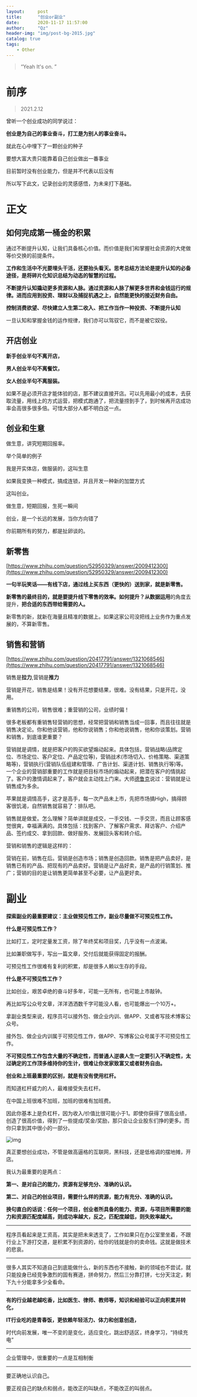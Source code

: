 ```yaml
---
layout:     post
title:      "创业or副业"
date:       2020-11-17 11:57:00
author:     "Qz"
header-img: "img/post-bg-2015.jpg"
catalog: true
tags:
    - Other
---
```


> “Yeah It's on. ”
>



# 前序

> 2021.2.12 

曾听一个创业成功的同学说过：

**创业是为自己的事业奋斗，打工是为别人的事业奋斗。**

就此在心中埋下了一颗创业的种子

要想大富大贵只能靠着自己创业做出一番事业

目前暂时没有创业能力，但是并不代表以后没有

所以写下此文，记录创业的灵感感悟，为未来打下基础。






# 正文





## **如何完成第一桶金的积累**

通过不断提升认知，让我们具备核心价值。而价值是我们和掌握社会资源的大佬做等价交换的前提条件。



**工作和生活中不光要埋头干活，还要抬头看天。思考总结方法论是提升认知的必备途径，是将碎片化知识总结为动态的智慧的过程。**



**不断提升认知撬动更多资源和人脉。通过资源和人脉了解更多世界和金钱运行的规律。进而应用到投资、理财以及捕捉机遇之上，自然能更快的接近财务自由。**



**控制消费欲望、尽快建立人生第二收入、把工作当作一种投资、不断提升认知**



一旦认知和掌握金钱的运作规律，我们亦可以驾驭它，而不是被它奴役。



## 开店创业

**新手创业半句不离开店，**

**男人创业半句不离餐饮，**

**女人创业半句不离服装。**



如果不是必须开店才能体验的店，那不建议直接开店。可以先用最小的成本，去获取流量，用线上的方式运营，把模式跑通了，把流量捞到手了，到时候再开店成功率会高很多很多倍。可惜大部分人都不明白这一点。





## 创业和生意

做生意，讲究短期回报率。

举个简单的例子

我是开实体店，做服装的，这叫生意

如果我变换一种模式，搞成连锁，并且开发一种新的加盟方式

这叫创业。

做生意，短期回报，生死一瞬间

创业，是一个长远的发展，当你方向错了

你前期所有的努力，都是扯卵谈的。







## 新零售

[https://www.zhihu.com/question/52950329/answer/2009412300](https://www.zhihu.com/question/52950329/answer/2009412300)

**一句半玩笑话——有线下店，通过线上买东西（更快的）送到家，就是新零售。**

**新零售的最终目的，就是要提升线下零售的效率。**如何提升？从**数据运用**的角度去提升，**把合适的东西带给需要的人。**

新零售的新，就新在海量且精准的数据上。如果这家公司没把线上业务作为重点发展的，不算新零售。



## 销售和营销

[https://www.zhihu.com/question/20417791/answer/1321068546](https://www.zhihu.com/question/20417791/answer/1321068546)

销售是**拉力**,营销是**推力**



营销是开花，销售是结果！没有开花想要结果，很难。没有结果，只是开花，没用。

重销售的公司，销售很难；重营销的公司，业绩时偏！

很多老板都有重销售轻营销的思想，经常把营销和销售当成一回事，而且往往就是销售决定论。你和他谈营销，他和你说销售；你和他说销售，他和你谈策划。营销和销售，到底谁更重要？

营销就是调情，就是把客户的购买欲望煽动起来。具体包括，营销战略(品牌定位、市场定位、客户定位、产品定位等)，营销战术(市场切入、价格策略、渠道策略等)，营销执行(营销队伍组建和管理、广告计划、渠道计划、销售执行等)等。 一个企业的营销部重要的工作就是把目标市场的煽动起来，把潜在客户的情挑起了。客户的激情调起来了，客户就会主动找上门来。大师[德鲁克](https://www.zhihu.com/search?q=德鲁克&search_source=Entity&hybrid_search_source=Entity&hybrid_search_extra={"sourceType"%3A"answer"%2C"sourceId"%3A35400486})说过：营销就是让销售成为多余。

苹果就是调情高手，这才是高手，每一次产品未上市，先把市场搞High，搞得顾客很饥渴，自然销售就容易了：排队吧。

销售就是做爱。怎么理解？简单讲就是成交，一手交钱、一手交货，而且让顾客感觉很爽，幸福满满的。具体包括：找到客户、了解客户需求、拜访客户、介绍产品、签约成交、拿到回款、做好服务、发展回头客和转介绍。



营销和销售的逻辑是这样的：

营销在前，销售在后。营销是创造市场；销售是创造回款。销售是把产品卖好，是销售已有的产品、把现有的产品卖好。营销是让产品好卖，是产品的行销策划、推广；营销的目的是让销售更简单甚至不必要，让产品更好卖。



# 副业

**探索副业的最重要建议：主业做预见性工作，副业尽量做不可预见性工作。**



**什么是可预见性工作？**

比如打工，定时定量发工资，除了年终奖和项目奖，几乎没有一点波澜。

比如兼职做写手，写出一篇文章，交付后就能获得固定的报酬。

可预见性工作很难有复利的积累，却是很多人赖以生存的手段。

**什么是不可预见性工作？**

比如创业，艰苦卓绝的奋斗好多年，可能一无所有，也可能上市敲钟。

再比如写公众号文章，洋洋洒洒数千字可能没人看，也可能爆出一个10万+。



拿副业类型来说，程序员可以接外包、做企业内训、做APP、又或者写技术博客公众号。

接外包、做企业内训属于可预见性工作，做APP、写博客公众号属于不可预见性工作。

**不可预见性工作包含大量的不确定性，而普通人逆袭人生一定要引入不确定性，太过确定的工作顶多维持你的生计，很难让你发家致富又或者财务自由。**













**创业和上班最重要的区别，就是有没有使用杠杆。**

而知道杠杆威力的人，最难接受失去杠杆。



在中国上班很难不加班，加班的很难有加班费。

因此你基本上是负杠杆，因为收入/价值比很可能小于1。即使你获得了很高业绩，创造了很高价值，得到了一些提成/奖金/奖励，那只会让企业股东们挣的更多。而你只拿到其中很小的一部分。

![img](https://pic4.zhimg.com/80/v2-d31d931e729b55c734e43669d9ed3122_720w.jpg?source=1940ef5c)

真正要想创业成功，不管是做高逼格的互联网，黑科技，还是低格调的摆地摊，开店。

我认为最重要的是两点：

**第一、是对自己的能力，资源有足够充分、准确的认识。**

**第二、对自己的创业项目，需要什么样的资源，能力有充分、准确的认识。**

**换句直白的话说：任何一个项目，创业者所具备的能力、资源，与项目所需要的能力和资源匹配度越高，则成功率越大，反之，匹配度越低，则失败率越大。**



---

程序员看起来是工资高，其实是把未来透支了，工作如果只在办公室里坐着，不跟行业上下游打交道，是积累不到资源的，给你的钱就是你的卖命钱。这就是做技术的悲哀。

---

很多人其实不知道自己到底能做什么，新的东西也不接触，新的领域也不尝试，就只能投身已经竞争激烈的固有赛道，拼命努力，然后三分靠打拼，七分天注定，剩下九十分能拿多少全看命。

---

**有的行业越老越吃香，比如医生、律师、教师等，知识和经验可以正向积累并转化，**

**IT行业吃的是青春饭，更依赖年轻活力、体力和创意创造，**

时代向前发展，唯一不变的是变化，适应变化，跳出舒适区，终身学习，“持续充电”

---

企业管理中，很重要的一点是互相制衡

---

要正确地认识自己。

要正视自己的缺点和弱点，能改正的叫缺点，不能改正的叫弱点。

